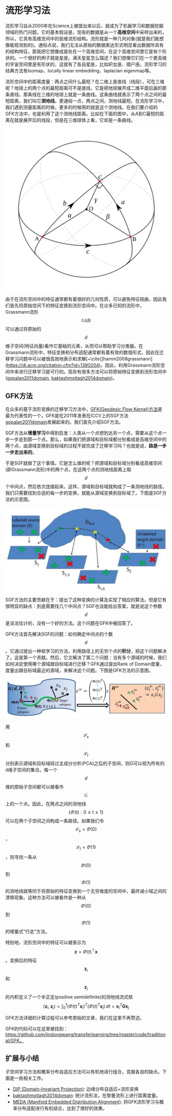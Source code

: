 # 流形学习法

流形学习自从2000年在Science上被提出来以后，就成为了机器学习和数据挖掘领域的热门问题。它的基本假设是，现有的数据是从一个**高维空间**中采样出来的，所以，它具有高维空间中的低维流形结构。流形就是一种几何对象(就是我们能想像能观测到的)。通俗点说，我们无法从原始的数据表达形式明显看出数据所具有的结构特征，那我把它想像成是处在一个高维空间，在这个高维空间里它是有个形状的。一个很好的例子就是星座。满天星星怎么描述？我们想像它们在一个更高维的宇宙空间里是有形状的，这就有了各自星座，比如织女座、猎户座。流形学习的经典方法有Isomap、locally linear embedding、laplacian eigenmap等。

流形空间中的距离度量：两点之间什么最短？在二维上是直线（线段），可在三维呢？地球上的两个点的最短距离可不是直线，它是把地球展开成二维平面后画的那条直线。那条线在三维的地球上就是一条曲线。这条曲线就表示了两个点之间的最短距离，我们叫它**测地线**。更通俗一点，两点之间，测地线最短。在流形学习中，我们遇到测量距离的时候，更多的时候用的就是这个测地线。在我们要介绍的GFK方法中，也是利用了这个测地线距离。比如在下面的图中，从A到C最短的距离在就是展开后的线段，但是在三维球体上看，它却是一条曲线。

![](../../src/figures/png/fig-subspace-earth.png)

由于在流形空间中的特征通常都有着很好的几何性质，可以避免特征扭曲，因此我们首先将原始空间下的特征变换到流形空间中。在众多已知的流形中，Grassmann流形$$\mathbb{G}(d)$$可以通过将原始的$$d$$维子空间(特征向量)看作它基础的元素，从而可以帮助学习分类器。在Grassmann流形中，特征变换和分布适配通常都有着有效的数值形式，因此在迁移学习问题中可以被很高效地表示和求解[~\cite{]hamm2008grassmann](https://dl.acm.org/citation.cfm?id=1390204)。因此，利用Grassmann流形空间中来进行迁移学习是可行的。现存有很多方法可以将原始特征变换到流形空间中([gopalan2011domain](https://ieeexplore.ieee.org/abstract/document/6126344/), [baktashmotlagh2014domain](https://www.cv-foundation.org/openaccess/content_cvpr_2014/html/Baktashmotlagh_Domain_Adaptation_on_2014_CVPR_paper.html))。

## GFK方法

在众多的基于流形变换的迁移学习方法中，[GFK(Geodesic Flow Kernel)方法](https://ieeexplore.ieee.org/abstract/document/6247911/)是最为代表性的一个。GFK是在2011年发表在ICCV上的SGF方法[gopalan2011domain](https://ieeexplore.ieee.org/abstract/document/6126344/)发展起来的。我们首先介绍SGF方法。

SGF方法从**增量学习**中得到启发：人类从一个点想到达另一个点，需要从这个点一步一步走到那一个点。那么，如果我们把源域和目标域都分别看成是高维空间中的两个点，由源域变换到目标域的过程不就完成了迁移学习吗？也就是说，**路是一步一步走出来的**。

于是SGF就做了这个事情。它是怎么做的呢？把源域和目标域分别看成高维空间(即Grassmann流形)中的两个点，在这两个点的测地线距离上取$$d$$个中间点，然后依次连接起来。这样，源域和目标域就构成了一条测地线的路径。我们只需要找到合适的每一步的变换，就能从源域变换到目标域了。下图是SGF方法的示意图。

![](../../src/figures/png/fig-subspace-sgf.png)

SGF方法的主要贡献在于：提出了这种变换的计算及实现了相应的算法。但是它有很明显的缺点：到底需要找几个中间点？SGF也没能给出答案，就是说这个参数$$d$$是没法估计的，没有一个好的方法。这个问题在GFK中被回答了。

GFK方法首先解决SGF的问题：如何确定中间点的个数$$d$$。它通过提出一种核学习的方法，利用路径上的无穷个点的**积分**，把这个问题解决了。这是第一个贡献。然后，它又解决了第二个问题：当有多个源域的时候，我们如何决定使用哪个源域跟目标域进行迁移？GFK通过提出Rank of Domain度量，度量出跟目标域最近的源域，来解决这个问题。下图是GFK方法的示意图。

![](../../src/figures/png/fig-subspace-gfk.png)

用$$\mathcal{S}_s$$和$$\mathcal{S}_t$$分别表示源域和目标域经过主成分分析(PCA)之后的子空间，则G可以视为所有的d维子空间的集合。每一个$$d$$维的原始子空间都可以被看作$$\mathbb{G}$$上的一个点。因此，在两点之间的测地线$$\{\Phi(t):0 \leq t \leq 1\}$$可以在两个子空间之间构成一条路径。如果我们令$$\mathcal{S}_s=\Phi(0)$$，$$\mathcal{S}_t=\Phi(1)$$，则寻找一条从$$\Phi\left(0\right)$$到$$\Phi\left(1\right)$$的测地线就等同于将原始的特征变换到一个无穷维度的空间中，最终减小域之间的漂移现象。这种方法可以被看作是一种从$$\Phi\left(0\right)$$到$$\Phi\left(1\right)$$的增量式“行走”方法。

特别地，流形空间中的特征可以被表示为$$\mathbf{z}=\Phi\left(t\right)^\top \mathbf{x}$$。变换后的特征$$\mathbf{z}_i$$和$$\mathbf{z}_j$$的内积定义了一个半正定(positive semidefinite)的测地线流式核
$$
	\langle\mathbf{z}_i,\mathbf{z}_j\rangle= \int_{0}^{1} (\Phi(t)^T \mathbf{x}_i)^T (\Phi(t)^T \mathbf{x}_j) \, dt = \mathbf{x}^T_i \mathbf{G} \mathbf{x}_j
$$

GFK方法详细的计算过程可以参考原始的文章，我们在这里不再赘述。

GFK的代码可以在这里被找到：https://github.com/jindongwang/transferlearning/tree/master/code/traditional/GFK。

## 扩展与小结

子空间学习方法和概率分布自适应方法可以有机地进行组合，克服各自的缺点。下面是一些相关工作。

- [DIP (Domain-Invariant Projection)](https://www.cv-foundation.org/openaccess/content_iccv_2013/html/Baktashmotlagh_Unsupervised_Domain_Adaptation_2013_ICCV_paper.html): 边缘分布自适应+流形变换
- [baktashmotlagh2014domain](https://www.cv-foundation.org/openaccess/content_cvpr_2014/html/Baktashmotlagh_Domain_Adaptation_on_2014_CVPR_paper.html): 统计流形法，在黎曼流形上进行距离度量。
- [MEDA (Manifold Embedded Distribution Alignment)](http://jd92.wang/assets/files/a11_mm18.pdf): 将GFK流形学习与概率分布适配进行有机结合，达到了很好的效果。